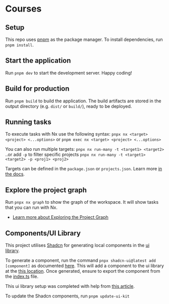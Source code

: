 # Courses

## Setup

This repo uses [pnpm](https://pnpm.io/) as the package manager. To install
dependencies, run `pnpm install`.

## Start the application

Run `pnpm dev` to start the development server. Happy coding!

## Build for production

Run `pnpm build` to build the application. The build artifacts are stored in the
output directory (e.g. `dist/` or `build/`), ready to be deployed.

## Running tasks

To execute tasks with Nx use the following syntax:
`pnpx nx <target> <project> <...options>` or
`pnpm exec nx <target> <project> <...options>`

You can also run multiple targets: `pnpx nx run-many -t <target1> <target2>`
..or add `-p` to filter specific projects
`pnpx nx run-many -t <target1> <target2> -p <proj1> <proj2>`

Targets can be defined in the `package.json` or `projects.json`. Learn more
[in the docs](https://nx.dev/features/run-tasks).

## Explore the project graph

Run `pnpx nx graph` to show the graph of the workspace. It will show tasks that
you can run with Nx.

- [Learn more about Exploring the Project Graph](https://nx.dev/core-features/explore-graph)

## Components/UI Library

This project utilises [Shadcn](https://ui.shadcn.com/) for generating local
components in the [ui library](./libs/ui-kit/ui/).

To generate a component, run the command `pnpx shadcn-ui@latest add [component]`
as documented [here](https://ui.shadcn.com/docs/cli). This will add a component
to the ui library at the [this location](./libs/ui-kit/ui/src/lib/ui/). Once
generated, ensure to export the component from the
[index.ts](./libs/ui-kit/ui/src/index.ts) file.

This ui library setup was completed with help from
[this article](https://blog.patrickvaler.ch/how-to-get-started-with-shadcn-ui-and-next-js-within-a-nx-monorepo-57908f48b4ef).

To update the Shadcn components, run `pnpm update-ui-kit`
